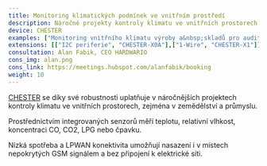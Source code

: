 ```yaml
---
title: Monitoring klimatických podmínek ve vnitřním prostředí
description: Náročné projekty kontroly klimatu ve vnitřních prostorech, zejména v zemědělství a&nbsp;průmyslu.
device: CHESTER
examples: ["Monitoring vnitřního klimatu výroby a&nbsp;skladů pro audity kvality","Monitoring indexu teploty a vlhkosti (THI) u&nbsp;chovatelů zvířat","Monitoring klimatu v&nbsp;kancelářských prostorech","Monitoring teploty v&nbsp;mrazácích a&nbsp;chladících boxech"]
extensions: [["I2C periferie", "CHESTER-X0A"],["1-Wire", "CHESTER-X1"]]
consultation: Alan Fabik, CEO HARDWARIO
cons_img: alan.png
cons_link: https://meetings.hubspot.com/alanfabik/booking
weight: 10
---
```


[CHESTER](/cs/chester/) se díky své robustnosti uplatňuje v náročnějších projektech kontroly klimatu ve vnitřních prostorech, zejména v zemědělství a průmyslu.

Prostřednictvím integrovaných senzorů měří teplotu, relativní vlhkost, koncentraci CO, CO2, LPG nebo čpavku.

Nízká spotřeba a LPWAN konektivita umožňují nasazení i v místech nepokrytých GSM signálem a bez připojení k elektrické síti.
